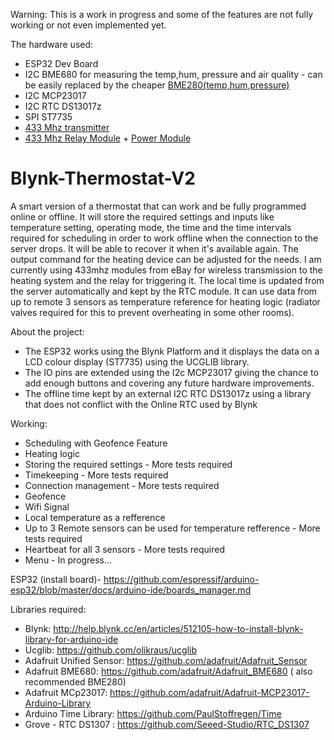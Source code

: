 Warning: This is a work in progress and some of the features are not fully working or not even implemented yet.

The hardware used:
- ESP32 Dev Board
- I2C BME680 for measuring the temp,hum, pressure and air quality - can be easily replaced by the cheaper <a href = "https://www.ebay.co.uk/itm/10DOF-I2C-SPI-MPU9250-BMP280-BME280-Kompass-Barom-for-Arduino-Raspberry-Pi-UK/192137880381?ssPageName=STRK%3AMEBIDX%3AIT&var=492050506785&_trksid=p2057872.m2749.l2649"> BME280(temp,hum,pressure)</a>
- I2C MCP23017
- I2C RTC DS13017z
- SPI ST7735
- <a href ="https://www.ebay.co.uk/itm/Hot-Mini-Wireless-433Mhz-RF-Control-Remote-1527-Learning-Code-Transmitter-Module/232451380539?ssPageName=STRK%3AMEBIDX%3AIT&_trksid=p2057872.m2749.l2649"> 433 Mhz transmitter</a>
- <a href= "https://www.ebay.co.uk/itm/DC-12V-1-Ch-433MHz-Wireless-Relay-RF-Remote-Control-Switch-Heterodyne-Receiver/292158576954?ssPageName=STRK%3AMEBIDX%3AIT&_trksid=p2057872.m2749.l2649"> 433 Mhz Relay Module</a> + <a href = "https://www.ebay.co.uk/itm/1-2-5PCS-AC110-220V-to-DC12V-Voltage-Power-Supply-Step-Down-Converter-Module/283386093098?ssPageName=STRK%3AMEBIDX%3AIT&_trksid=p2057872.m2749.l2649"> Power Module </a>

# Blynk-Thermostat-V2
A smart version of a thermostat that can work and be fully programmed online or offline. It will store the required settings and inputs like temperature setting, operating mode, the time and the time intervals required for scheduling in order to work offline when the connection to the server drops. It will be able to recover it when it's available again. The output command for the heating device can be adjusted for the needs. I am currently using 433mhz modules from eBay for wireless transmission to the heating system and the relay for triggering it. The local time is updated from the server automatically and kept by the RTC module. It can use data from up to remote 3 sensors as temperature reference for heating logic (radiator valves required for this to prevent overheating in some other rooms). 


About the project:
+ The ESP32 works using the Blynk Platform and it displays the data on a LCD colour display (ST7735)  using the UCGLIB library. 
+ The IO pins are extended using the I2c MCP23017 giving the chance to add enough buttons and covering any future hardware improvements. 
+ The offline time kept by an external I2C RTC DS13017z using a library that does not conflict with the Online RTC used by Blynk

Working:
- Scheduling with Geofence Feature
- Heating logic
- Storing the required settings - More tests required
- Timekeeping  - More tests required
- Connection management  - More tests required
- Geofence 
- Wifi Signal
- Local temperature as a refference
- Up to 3 Remote sensors can be used for temperature refference  - More tests required
- Heartbeat for all 3 sensors  - More tests required
- Menu - In progress...


ESP32 (install board)- https://github.com/espressif/arduino-esp32/blob/master/docs/arduino-ide/boards_manager.md

Libraries required:
- Blynk: http://help.blynk.cc/en/articles/512105-how-to-install-blynk-library-for-arduino-ide
- Ucglib: https://github.com/olikraus/ucglib
- Adafruit Unified Sensor: https://github.com/adafruit/Adafruit_Sensor
- Adafruit BME680: https://github.com/adafruit/Adafruit_BME680 ( also recommended BME280) 
- Adafruit MCp23017: https://github.com/adafruit/Adafruit-MCP23017-Arduino-Library
- Arduino Time Library: https://github.com/PaulStoffregen/Time
- Grove - RTC DS1307 : https://github.com/Seeed-Studio/RTC_DS1307
